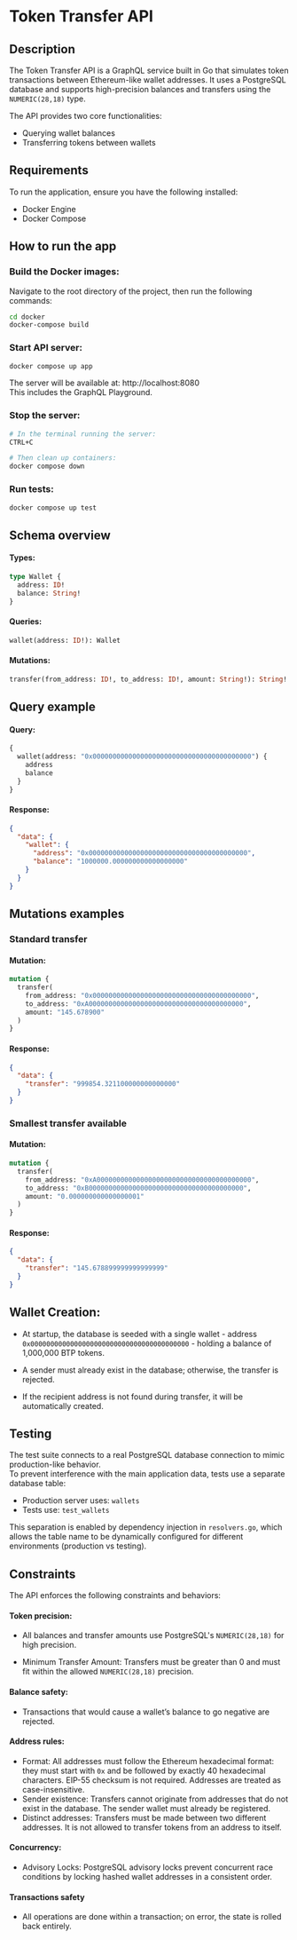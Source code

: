 # Token Transfer API


## Description
The Token Transfer API is a GraphQL service built in Go that simulates token transactions between Ethereum-like wallet addresses. It uses a PostgreSQL database and supports high-precision balances and transfers using the `NUMERIC(28,18)` type. <br>

The API provides two core functionalities:
- Querying wallet balances
- Transferring tokens between wallets




## Requirements
To run the application, ensure you have the following installed:
* Docker Engine
* Docker Compose


## How to run the app
### Build the Docker images:
Navigate to the root directory of the project, then run the following commands:

```bash
cd docker
docker-compose build 
```

### Start API server:

```bash
docker compose up app
```

The server will be available at:    http://localhost:8080 <br>
This includes the GraphQL Playground.

### Stop the server:
```bash
# In the terminal running the server:
CTRL+C

# Then clean up containers:
docker compose down
```

### Run tests:
```bash
docker compose up test
```




## Schema overview
#### Types:
```graphql
type Wallet {
  address: ID!
  balance: String!
}
```

#### Queries:
```graphql
wallet(address: ID!): Wallet
```

#### Mutations:
```graphql
transfer(from_address: ID!, to_address: ID!, amount: String!): String!
```





## Query example
#### Query: 
```graphql
{
  wallet(address: "0x0000000000000000000000000000000000000000") {
    address
    balance
  }
}
```

#### Response: 
```json
{
  "data": {
    "wallet": {
      "address": "0x0000000000000000000000000000000000000000",
      "balance": "1000000.000000000000000000"
    }
  }
}
```


## Mutations examples

### Standard transfer
#### Mutation:
```graphql
mutation {
  transfer(
    from_address: "0x0000000000000000000000000000000000000000",
    to_address: "0xA000000000000000000000000000000000000000",
    amount: "145.678900"
  )
}
```

#### Response:
```json
{
  "data": {
    "transfer": "999854.321100000000000000"
  }
}
```

### Smallest transfer available
#### Mutation:
```graphql
mutation {
  transfer(
    from_address: "0xA000000000000000000000000000000000000000",
    to_address: "0xB000000000000000000000000000000000000000",
    amount: "0.000000000000000001"
  )
}
```


#### Response:
```json
{
  "data": {
    "transfer": "145.678899999999999999"
  }
}
```


## Wallet Creation:
*  At startup, the database is seeded with a single wallet - 
  address `0x0000000000000000000000000000000000000000` - holding a balance of 1,000,000 BTP tokens.

* A sender must already exist in the database; otherwise, the transfer is rejected.

*  If the recipient address is not found during transfer, it will be automatically created.


## Testing
The test suite connects to a real PostgreSQL database connection to mimic production-like behavior.  
To prevent interference with the main application data, tests use a separate database table:

- Production server uses: `wallets`
- Tests use: `test_wallets`

This separation is enabled by dependency injection in `resolvers.go`, which allows the table name to be dynamically configured for different environments (production vs testing).



## Constraints
The API enforces the following constraints and behaviors:

#### Token precision:
* All balances and transfer amounts use PostgreSQL's `NUMERIC(28,18)` for high precision.


* Minimum Transfer Amount: Transfers must be greater than 0 and must fit within the allowed `NUMERIC(28,18)` precision.

#### Balance safety:
* Transactions that would cause a wallet’s balance to go negative are rejected.


#### Address rules:
* Format: All addresses must follow the Ethereum hexadecimal format: they must start with `0x` and be followed by exactly 40 hexadecimal characters. EIP-55 checksum is not required. Addresses are treated as case-insensitive.
* Sender existence: Transfers cannot originate from addresses that do not exist in the database. The sender wallet must already be registered.
* Distinct addresses: Transfers must be made between two different addresses. It is not allowed to transfer tokens from an address to itself.

#### Concurrency:
* Advisory Locks: PostgreSQL advisory locks prevent concurrent race conditions by locking hashed wallet addresses in a consistent order.

#### Transactions safety
*  All operations are done within a transaction; on error, the state is rolled back entirely.


